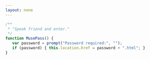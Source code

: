 ```yaml
---
layout: none
---
```

```js
/**
 * "Speak friend and enter."
 */
function MusePass() {
   var password = prompt("Password required:", "");
   if (password) { this.location.href = password + ".html"; }
}














```
<div class="drop"></div>
